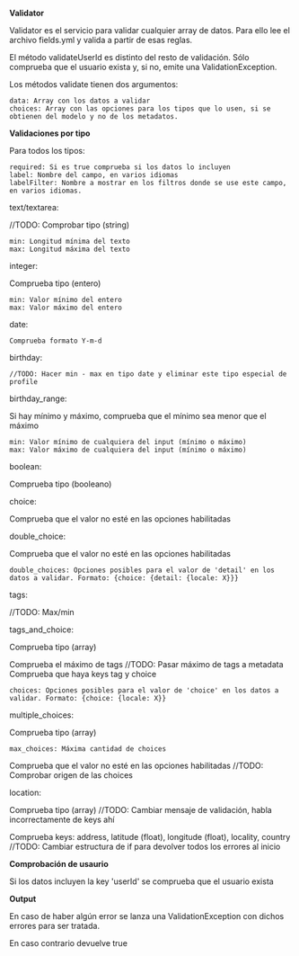 **Validator**

Validator es el servicio para validar cualquier array de datos. Para ello lee el archivo fields.yml y valida a partir de esas reglas.

El método validateUserId es distinto del resto de validación. Sólo comprueba que el usuario exista y, si no, emite una ValidationException.

Los métodos validate tienen dos argumentos:

    data: Array con los datos a validar
    choices: Array con las opciones para los tipos que lo usen, si se obtienen del modelo y no de los metadatos.

**Validaciones por tipo**

Para todos los tipos:

    required: Si es true comprueba si los datos lo incluyen
    label: Nombre del campo, en varios idiomas
    labelFilter: Nombre a mostrar en los filtros donde se use este campo, en varios idiomas.

text/textarea:

//TODO: Comprobar tipo (string)

    min: Longitud mínima del texto
    max: Longitud máxima del texto
    

integer:

Comprueba tipo (entero)

    min: Valor mínimo del entero
    max: Valor máximo del entero
    
date:

    Comprueba formato Y-m-d

birthday:

    //TODO: Hacer min - max en tipo date y eliminar este tipo especial de profile

birthday_range:
    
Si hay mínimo y máximo, comprueba que el mínimo sea menor que el máximo
    
    min: Valor mínimo de cualquiera del input (mínimo o máximo)
    max: Valor máximo de cualquiera del input (mínimo o máximo)

boolean:

Comprueba tipo (booleano)

choice:

Comprueba que el valor no esté en las opciones habilitadas

double_choice:

Comprueba que el valor no esté en las opciones habilitadas

    double_choices: Opciones posibles para el valor de 'detail' en los datos a validar. Formato: {choice: {detail: {locale: X}}}
    
tags:

//TODO: Max/min

tags_and_choice:

Comprueba tipo (array)

Comprueba el máximo de tags
//TODO: Pasar máximo de tags a metadata
Comprueba que haya keys tag y choice

    choices: Opciones posibles para el valor de 'choice' en los datos a validar. Formato: {choice: {locale: X}}
    
multiple_choices:

Comprueba tipo (array)

    max_choices: Máxima cantidad de choices
    
Comprueba que el valor no esté en las opciones habilitadas
//TODO: Comprobar origen de las choices

location:

Comprueba tipo (array)
//TODO: Cambiar mensaje de validación, habla incorrectamente de keys ahí

Comprueba keys: address, latitude (float), longitude (float), locality, country
//TODO: Cambiar estructura de if para devolver todos los errores al inicio

**Comprobación de usaurio**

Si los datos incluyen la key 'userId' se comprueba que el usuario exista

**Output**

En caso de haber algún error se lanza una ValidationException con dichos errores para ser tratada.

En caso contrario devuelve true